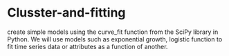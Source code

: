 # Clusster-and-fitting
 create simple models using the curve_fit function from the SciPy library in Python. We will use models such as exponential growth, logistic function to fit time series data or attributes as a function of another.  
